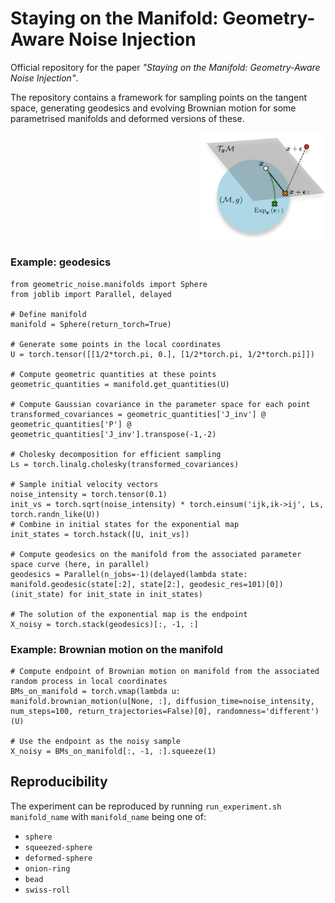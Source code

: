 # Staying on the Manifold: Geometry-Aware Noise Injection

<!-- ![alt text](image.png) -->


<p align="left">
  Official repository for the paper <i>"Staying on the Manifold: Geometry-Aware Noise Injection"</i>. 
  
  The repository contains a framework for sampling points on the tangent space, generating geodesics and evolving Brownian motion for some parametrised manifolds and deformed versions of these.
</p>

<p align="right">
  <img src="figures/methods.png" width="200"/>
</p>

### Example: geodesics

    from geometric_noise.manifolds import Sphere
    from joblib import Parallel, delayed

    # Define manifold
    manifold = Sphere(return_torch=True)

    # Generate some points in the local coordinates
    U = torch.tensor([[1/2*torch.pi, 0.], [1/2*torch.pi, 1/2*torch.pi]])

    # Compute geometric quantities at these points
    geometric_quantities = manifold.get_quantities(U)
    
    # Compute Gaussian covariance in the parameter space for each point
    transformed_covariances = geometric_quantities['J_inv'] @ geometric_quantities['P'] @ geometric_quantities['J_inv'].transpose(-1,-2)

    # Cholesky decomposition for efficient sampling
    Ls = torch.linalg.cholesky(transformed_covariances)

    # Sample initial velocity vectors
    noise_intensity = torch.tensor(0.1)
    init_vs = torch.sqrt(noise_intensity) * torch.einsum('ijk,ik->ij', Ls, torch.randn_like(U))
    # Combine in initial states for the exponential map
    init_states = torch.hstack([U, init_vs])
    
    # Compute geodesics on the manifold from the associated parameter space curve (here, in parallel)
    geodesics = Parallel(n_jobs=-1)(delayed(lambda state: manifold.geodesic(state[:2], state[2:], geodesic_res=101)[0])(init_state) for init_state in init_states)

    # The solution of the exponential map is the endpoint 
    X_noisy = torch.stack(geodesics)[:, -1, :]


### Example: Brownian motion on the manifold

    # Compute endpoint of Brownian motion on manifold from the associated random process in local coordinates 
    BMs_on_manifold = torch.vmap(lambda u: manifold.brownian_motion(u[None, :], diffusion_time=noise_intensity, num_steps=100, return_trajectories=False)[0], randomness='different')(U)

    # Use the endpoint as the noisy sample
    X_noisy = BMs_on_manifold[:, -1, :].squeeze(1)


## Reproducibility
The experiment can be reproduced by running `run_experiment.sh manifold_name` with `manifold_name` being one of:
- `sphere`
- `squeezed-sphere`
- `deformed-sphere`
- `onion-ring`
- `bead`
- `swiss-roll`

